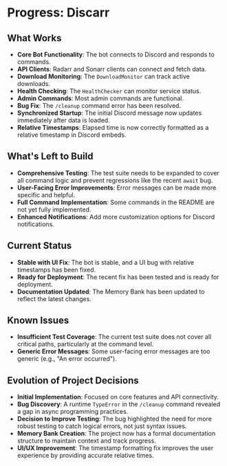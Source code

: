 # Progress: Discarr

## What Works
- **Core Bot Functionality**: The bot connects to Discord and responds to commands.
- **API Clients**: Radarr and Sonarr clients can connect and fetch data.
- **Download Monitoring**: The `DownloadMonitor` can track active downloads.
- **Health Checking**: The `HealthChecker` can monitor service status.
- **Admin Commands**: Most admin commands are functional.
- **Bug Fix**: The `/cleanup` command error has been resolved.
- **Synchronized Startup**: The initial Discord message now updates immediately after data is loaded.
- **Relative Timestamps**: Elapsed time is now correctly formatted as a relative timestamp in Discord embeds.

## What's Left to Build
- **Comprehensive Testing**: The test suite needs to be expanded to cover all command logic and prevent regressions like the recent `await` bug.
- **User-Facing Error Improvements**: Error messages can be made more specific and helpful.
- **Full Command Implementation**: Some commands in the README are not yet fully implemented.
- **Enhanced Notifications**: Add more customization options for Discord notifications.

## Current Status
- **Stable with UI Fix**: The bot is stable, and a UI bug with relative timestamps has been fixed.
- **Ready for Deployment**: The recent fix has been tested and is ready for deployment.
- **Documentation Updated**: The Memory Bank has been updated to reflect the latest changes.

## Known Issues
- **Insufficient Test Coverage**: The current test suite does not cover all critical paths, particularly at the command level.
- **Generic Error Messages**: Some user-facing error messages are too generic (e.g., "An error occurred").

## Evolution of Project Decisions
- **Initial Implementation**: Focused on core features and API connectivity.
- **Bug Discovery**: A runtime `TypeError` in the `/cleanup` command revealed a gap in async programming practices.
- **Decision to Improve Testing**: The bug highlighted the need for more robust testing to catch logical errors, not just syntax issues.
- **Memory Bank Creation**: The project now has a formal documentation structure to maintain context and track progress.
- **UI/UX Improvement**: The timestamp formatting fix improves the user experience by providing accurate relative times.
